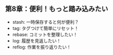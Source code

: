 ## 第8章：便利！もっと踏み込みたい
- stash: 一時保存すると何が便利？
- tag: タグつけて簡単にリセット！
- rebase: コミットを整理したい！
- log: 履歴を見返したい！
- reflog: 作業を振り返りたい！

